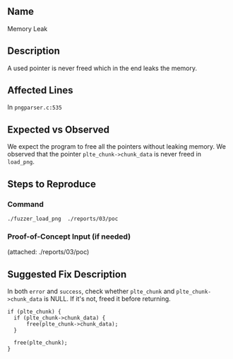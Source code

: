 ## Name
Memory Leak

## Description
A used pointer is never freed which in the end leaks the memory.


## Affected Lines
In `pngparser.c:535`

## Expected vs Observed
We expect the program to free all the pointers without leaking memory. 
We observed that the pointer `plte_chunk->chunk_data` is never freed in `load_png`.


## Steps to Reproduce

### Command

```
./fuzzer_load_png  ./reports/03/poc
```
### Proof-of-Concept Input (if needed)
(attached: ./reports/03/poc)

## Suggested Fix Description
In both `error` and `success`, check whether `plte_chunk` and `plte_chunk->chunk_data` is NULL. 
If it's not, freed it before returning.
```
if (plte_chunk) {    
  if (plte_chunk->chunk_data) {
      free(plte_chunk->chunk_data);
  }

  free(plte_chunk);
}
```